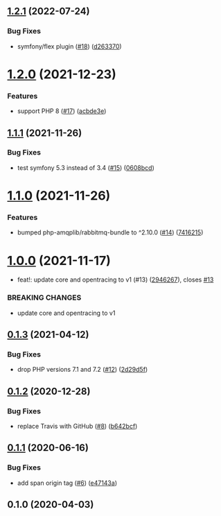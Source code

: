## [1.2.1](https://github.com/auxmoney/OpentracingBundle-amqplib-RabbitMq/compare/v1.2.0...v1.2.1) (2022-07-24)


### Bug Fixes

* symfony/flex plugin ([#18](https://github.com/auxmoney/OpentracingBundle-amqplib-RabbitMq/issues/18)) ([d263370](https://github.com/auxmoney/OpentracingBundle-amqplib-RabbitMq/commit/d26337012455eedafea3ab262b5896543296540e))

# [1.2.0](https://github.com/auxmoney/OpentracingBundle-amqplib-RabbitMq/compare/v1.1.1...v1.2.0) (2021-12-23)


### Features

* support PHP 8 ([#17](https://github.com/auxmoney/OpentracingBundle-amqplib-RabbitMq/issues/17)) ([acbde3e](https://github.com/auxmoney/OpentracingBundle-amqplib-RabbitMq/commit/acbde3e06073648fe78ad556a6fd510bcf247115))

## [1.1.1](https://github.com/auxmoney/OpentracingBundle-amqplib-RabbitMq/compare/v1.1.0...v1.1.1) (2021-11-26)


### Bug Fixes

* test symfony 5.3 instead of 3.4 ([#15](https://github.com/auxmoney/OpentracingBundle-amqplib-RabbitMq/issues/15)) ([0608bcd](https://github.com/auxmoney/OpentracingBundle-amqplib-RabbitMq/commit/0608bcd45b138af00039fc5c788ba6d1d966eb03))

# [1.1.0](https://github.com/auxmoney/OpentracingBundle-amqplib-RabbitMq/compare/v1.0.0...v1.1.0) (2021-11-26)


### Features

* bumped php-amqplib/rabbitmq-bundle to ^2.10.0 ([#14](https://github.com/auxmoney/OpentracingBundle-amqplib-RabbitMq/issues/14)) ([7416215](https://github.com/auxmoney/OpentracingBundle-amqplib-RabbitMq/commit/74162159a031935a706ee3cb18ac58839490a5d4))

# [1.0.0](https://github.com/auxmoney/OpentracingBundle-amqplib-RabbitMq/compare/v0.1.3...v1.0.0) (2021-11-17)


* feat!: update core and opentracing to v1 (#13) ([2946267](https://github.com/auxmoney/OpentracingBundle-amqplib-RabbitMq/commit/2946267103514e3db7b9318ed5619cdcc41686bc)), closes [#13](https://github.com/auxmoney/OpentracingBundle-amqplib-RabbitMq/issues/13)


### BREAKING CHANGES

* update core and opentracing to v1

## [0.1.3](https://github.com/auxmoney/OpentracingBundle-amqplib-RabbitMq/compare/v0.1.2...v0.1.3) (2021-04-12)


### Bug Fixes

* drop PHP versions 7.1 and 7.2 ([#12](https://github.com/auxmoney/OpentracingBundle-amqplib-RabbitMq/issues/12)) ([2d29d5f](https://github.com/auxmoney/OpentracingBundle-amqplib-RabbitMq/commit/2d29d5f797d8014c7a7c7c1d6e27f3a497c37857))

## [0.1.2](https://github.com/auxmoney/OpentracingBundle-amqplib-RabbitMq/compare/v0.1.1...v0.1.2) (2020-12-28)


### Bug Fixes

* replace Travis with GitHub ([#8](https://github.com/auxmoney/OpentracingBundle-amqplib-RabbitMq/issues/8)) ([b642bcf](https://github.com/auxmoney/OpentracingBundle-amqplib-RabbitMq/commit/b642bcf558aeb3220e2aa4e712658ffba6132130))

## [0.1.1](https://github.com/auxmoney/OpentracingBundle-amqplib-RabbitMq/compare/v0.1.0...v0.1.1) (2020-06-16)


### Bug Fixes

* add span origin tag ([#6](https://github.com/auxmoney/OpentracingBundle-amqplib-RabbitMq/issues/6)) ([e47143a](https://github.com/auxmoney/OpentracingBundle-amqplib-RabbitMq/commit/e47143a63777f26c96446ce2a5ba94a54fc9cbba))

## 0.1.0 (2020-04-03)
